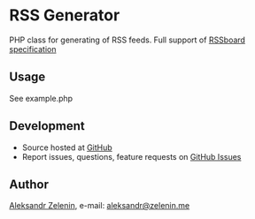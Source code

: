 # RSS Generator

PHP class for generating of RSS feeds. Full support of [RSSboard specification](http://www.rssboard.org/rss-specification)

## Usage

See example.php

## Development

- Source hosted at [GitHub](https://github.com/zelenin/RSSGen)
- Report issues, questions, feature requests on [GitHub Issues](https://github.com/zelenin/RSSGen/issues)

## Author

[Aleksandr Zelenin](https://github.com/zelenin/), e-mail: [aleksandr@zelenin.me](mailto:aleksandr@zelenin.me)
